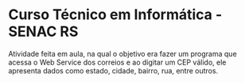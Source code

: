 # Curso Técnico em Informática - SENAC RS
Atividade feita em aula, na qual o objetivo era fazer um programa que acessa o Web Service dos correios e ao digitar um CEP válido, ele apresenta dados como estado, cidade, bairro, rua, entre outros.
